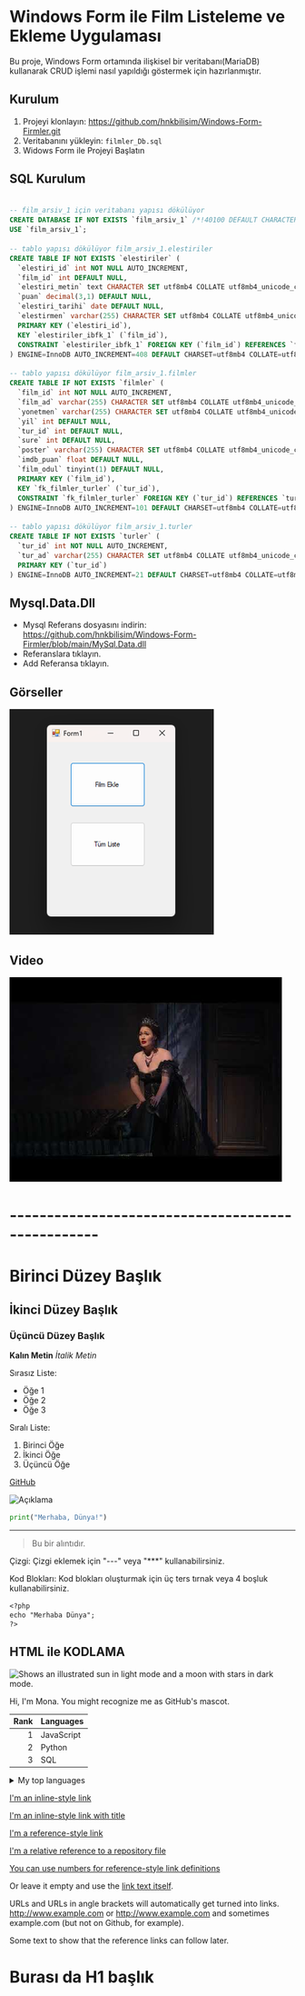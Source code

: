 # Windows Form ile Film Listeleme ve Ekleme Uygulaması

Bu proje, Windows Form ortamında ilişkisel bir veritabanı(MariaDB) kullanarak CRUD işlemi nasıl yapıldığı göstermek için hazırlanmıştır.

## Kurulum

1. Projeyi klonlayın: https://github.com/hnkbilisim/Windows-Form-Firmler.git
2. Veritabanını yükleyin: `filmler_Db.sql`
3. Widows Form ile Projeyi Başlatın


## SQL Kurulum

```sql

-- film_arsiv_1 için veritabanı yapısı dökülüyor
CREATE DATABASE IF NOT EXISTS `film_arsiv_1` /*!40100 DEFAULT CHARACTER SET utf8mb4 COLLATE utf8mb4_0900_ai_ci */ /*!80016 DEFAULT ENCRYPTION='N' */;
USE `film_arsiv_1`;

-- tablo yapısı dökülüyor film_arsiv_1.elestiriler
CREATE TABLE IF NOT EXISTS `elestiriler` (
  `elestiri_id` int NOT NULL AUTO_INCREMENT,
  `film_id` int DEFAULT NULL,
  `elestiri_metin` text CHARACTER SET utf8mb4 COLLATE utf8mb4_unicode_ci,
  `puan` decimal(3,1) DEFAULT NULL,
  `elestiri_tarihi` date DEFAULT NULL,
  `elestirmen` varchar(255) CHARACTER SET utf8mb4 COLLATE utf8mb4_unicode_ci DEFAULT NULL,
  PRIMARY KEY (`elestiri_id`),
  KEY `elestiriler_ibfk_1` (`film_id`),
  CONSTRAINT `elestiriler_ibfk_1` FOREIGN KEY (`film_id`) REFERENCES `filmler` (`film_id`)
) ENGINE=InnoDB AUTO_INCREMENT=408 DEFAULT CHARSET=utf8mb4 COLLATE=utf8mb4_unicode_ci;

-- tablo yapısı dökülüyor film_arsiv_1.filmler
CREATE TABLE IF NOT EXISTS `filmler` (
  `film_id` int NOT NULL AUTO_INCREMENT,
  `film_ad` varchar(255) CHARACTER SET utf8mb4 COLLATE utf8mb4_unicode_ci DEFAULT NULL,
  `yonetmen` varchar(255) CHARACTER SET utf8mb4 COLLATE utf8mb4_unicode_ci DEFAULT NULL,
  `yil` int DEFAULT NULL,
  `tur_id` int DEFAULT NULL,
  `sure` int DEFAULT NULL,
  `poster` varchar(255) CHARACTER SET utf8mb4 COLLATE utf8mb4_unicode_ci DEFAULT NULL,
  `imdb_puan` float DEFAULT NULL,
  `film_odul` tinyint(1) DEFAULT NULL,
  PRIMARY KEY (`film_id`),
  KEY `fk_filmler_turler` (`tur_id`),
  CONSTRAINT `fk_filmler_turler` FOREIGN KEY (`tur_id`) REFERENCES `turler` (`tur_id`)
) ENGINE=InnoDB AUTO_INCREMENT=101 DEFAULT CHARSET=utf8mb4 COLLATE=utf8mb4_unicode_ci;

-- tablo yapısı dökülüyor film_arsiv_1.turler
CREATE TABLE IF NOT EXISTS `turler` (
  `tur_id` int NOT NULL AUTO_INCREMENT,
  `tur_ad` varchar(255) CHARACTER SET utf8mb4 COLLATE utf8mb4_unicode_ci DEFAULT NULL,
  PRIMARY KEY (`tur_id`)
) ENGINE=InnoDB AUTO_INCREMENT=21 DEFAULT CHARSET=utf8mb4 COLLATE=utf8mb4_unicode_ci;
```

## Mysql.Data.Dll
- Mysql Referans dosyasını indirin: https://github.com/hnkbilisim/Windows-Form-Firmler/blob/main/MySql.Data.dll
- Referanslara tıklayın.
- Add Referansa tıklayın.

## Görseller
![Form 1](https://github.com/hnkbilisim/Windows-Form-Firmler/blob/main/gorsel/Ekran%20görüntüsü%202024-06-02%20024616.png)

## Video
[![Örnek Video](https://github.com/hnkbilisim/Windows-Form-Firmler/blob/main/hqdefault.jpg)](https://www.youtube.com/watch?v=MOKRMYgPeZ4)


# --------------------------------------------------

# Birinci Düzey Başlık
## İkinci Düzey Başlık
### Üçüncü Düzey Başlık

**Kalın Metin**
*İtalik Metin*

Sırasız Liste:
- Öğe 1
- Öğe 2
- Öğe 3

Sıralı Liste:
1. Birinci Öğe
2. İkinci Öğe
3. Üçüncü Öğe


[GitHub](https://github.com)

![Açıklama](resim_url)

```python
print("Merhaba, Dünya!")
```

---

> Bu bir alıntıdır.

Çizgi: Çizgi eklemek için "---" veya "***" kullanabilirsiniz.

Kod Blokları: Kod blokları oluşturmak için üç ters tırnak veya 4 boşluk kullanabilirsiniz.


    <?php
    echo "Merhaba Dünya";
    ?>


## HTML ile KODLAMA

<picture>
  <source media="(prefers-color-scheme: dark)" srcset="https://user-images.githubusercontent.com/25423296/163456776-7f95b81a-f1ed-45f7-b7ab-8fa810d529fa.png">
  <source media="(prefers-color-scheme: light)" srcset="https://user-images.githubusercontent.com/25423296/163456779-a8556205-d0a5-45e2-ac17-42d089e3c3f8.png">
  <img alt="Shows an illustrated sun in light mode and a moon with stars in dark mode." src="https://user-images.githubusercontent.com/25423296/163456779-a8556205-d0a5-45e2-ac17-42d089e3c3f8.png">
</picture>


Hi, I'm Mona. You might recognize me as GitHub's mascot.

| Rank | Languages |
|-----:|-----------|
|     1| JavaScript|
|     2| Python    |
|     3| SQL       |


<details>
<summary>My top languages</summary>

| Rank | Languages |
|-----:|-----------|
|     1| JavaScript|
|     2| Python    |
|     3| SQL       |

</details>



[I'm an inline-style link](https://www.google.com)

[I'm an inline-style link with title](https://www.google.com "Google's Homepage")

[I'm a reference-style link][Arbitrary case-insensitive reference text]

[I'm a relative reference to a repository file](../blob/master/LICENSE)

[You can use numbers for reference-style link definitions][1]

Or leave it empty and use the [link text itself].

URLs and URLs in angle brackets will automatically get turned into links. 
http://www.example.com or <http://www.example.com> and sometimes 
example.com (but not on Github, for example).

Some text to show that the reference links can follow later.

[arbitrary case-insensitive reference text]: https://www.mozilla.org
[1]: http://slashdot.org
[link text itself]: http://www.reddit.com

<h1>Burası da H1 başlık</h1>
